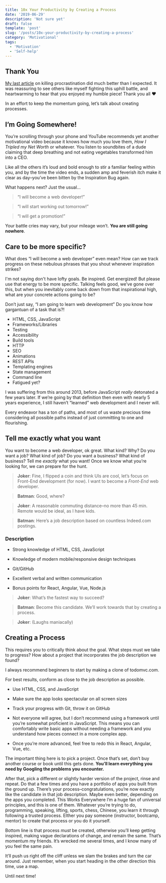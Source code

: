 ```yaml
---
title: 10x Your Productivity by Creating a Process
date: '2019-06-29'
description: 'Not sure yet'
draft: false
template: 'post'
slug: '/posts/10x-your-productivity-by-creating-a-process'
category: 'Motivational'
tags:
  - 'Motivation'
  - 'Self-help'
---
```


## Thank You

<a href="https://www.yazeedb.com/posts/how-to-kill-procrastination">My last article</a> on killing procrastination did much better than I expected. It was reassuring to see others like myself fighting this uphill battle, and heartwarming to hear that you enjoyed my humble piece! Thank you all ❤️

In an effort to keep the momentum going, let’s talk about creating processes.

## I’m Going Somewhere!

You’re scrolling through your phone and YouTube recommends yet another motivational video because it knows how much you love them, _How I Tripled my Net Worth_ or whatever. You listen to soundbites of a dude claiming that deep breathing and not eating vegetables transformed him into a CEO.

Like all the others it’s loud and bold enough to stir a familiar feeling within you, and by the time the video ends, a sudden amp and feverish itch make it clear as day–you’ve been bitten by the Inspiration Bug again.

What happens next? Just the usual...

> “I will become a web developer!”

> “I will start working out tomorrow!”

> “I will get a promotion!”

Your battle cries may vary, but your mileage won’t. **You are still going nowhere**.

## Care to be more specific?

What does “I will become a web developer” even mean? How can we track progress on these nebulous phrases that you shout whenever inspiration strikes?

I'm not saying don't have lofty goals. Be inspired. Get energized! But please use that energy to be more specific. Talking feels good, we’ve gone over this, but when you inevitably come back down from that inspirational high, what are your concrete actions going to be?

Don’t just say, “I am going to learn web development” Do you know how gargantuan of a task that is?!

- HTML, CSS, JavaScript
- Frameworks/Libraries
- Testing
- Accessibility
- Build tools
- HTTP
- SEO
- Animations
- REST APIs
- Templating engines
- State management
- Command line
- Fatigued yet?

I was suffering from this around 2013, before JavaScript _really_ detonated a few years later. If we’re going by that definition then even with nearly 5 years experience, I still haven’t “learned” web development and I never will.

Every endeavor has a ton of paths, and most of us waste precious time considering all possible paths instead of just committing to one and flourishing.

## Tell me exactly what you want

You want to become a web developer, ok great. What kind? Why? Do you want a job? What kind of job? Do you want a business? What kind of business? Tell me _exactly_ what you want! Once we know what you’re looking for, we can prepare for the hunt.

> **Joker**: Fine, I flipped a coin and think UIs are cool, let’s focus on Front-End development (for now). I want to become a _Front-End_ web developer.

> **Batman**: Good, where?

> **Joker**: A reasonable commuting distance–no more than 45 min. Remote would be ideal, as I have kids.

> **Batman**: Here’s a job description based on countless Indeed.com postings.

### Description

- Strong knowledge of HTML, CSS, JavaScript

- Knowledge of modern mobile/responsive design techniques
- Git/GitHub
- Excellent verbal and written communication
- Bonus points for React, Angular, Vue, Node.js

> **Joker**: What’s the fastest way to succeed?

> **Batman**: Become this candidate. We’ll work towards that by creating a process.

> **Joker**: (Laughs maniacally)

## Creating a Process

This requires you to critically think about the goal. What steps must we take to progress? How about a project that incorporates the job description we found?

I always recommend beginners to start by making a clone of todomvc.com.

For best results, conform as close to the job description as possible.

- Use HTML, CSS, and JavaScript

- Make sure the app looks spectacular on all screen sizes
- Track your progress with Git, throw it on GitHub
- Not everyone will agree, but I don’t recommend using a framework until you’re somewhat proficient in JavaScript. This means you can comfortably write basic apps without needing a framework and you understand how pieces connect in a more complex app.
- Once you’re more advanced, feel free to redo this in React, Angular, Vue, etc.

The important thing here is to pick a project. Once that’s set, don’t buy another course or book until this gets done. **You’ll learn everything you need by Googling the problems you encounter.**

After that, pick a different or slightly harder version of the project, rinse and repeat. Do that a few times and you have a portfolio of apps you built from the ground up. There’s your process–congratulations, you’re now exactly like the candidate in that job description. Maybe even better, depending on the apps you completed.
This Works Everywhere
I’m a huge fan of universal principles, and this is one of them. Whatever you’re trying to do, programming, speaking, lifting, sports, chess, Chinese, you learn it through following a trusted process. EIther you pay someone (instructor, bootcamp, mentor) to create that process or you do it yourself.

Bottom line is that process _must_ be created, otherwise you’ll keep getting inspired, making vague declarations of change, and remain the same. That’s momentum my friends. It’s wrecked me several times, and I know many of you feel the same pain.

It’ll push us right off the cliff unless we slam the brakes and turn the car around. Just remember, when you start heading in the other direction this time, use a map.

Until next time!
